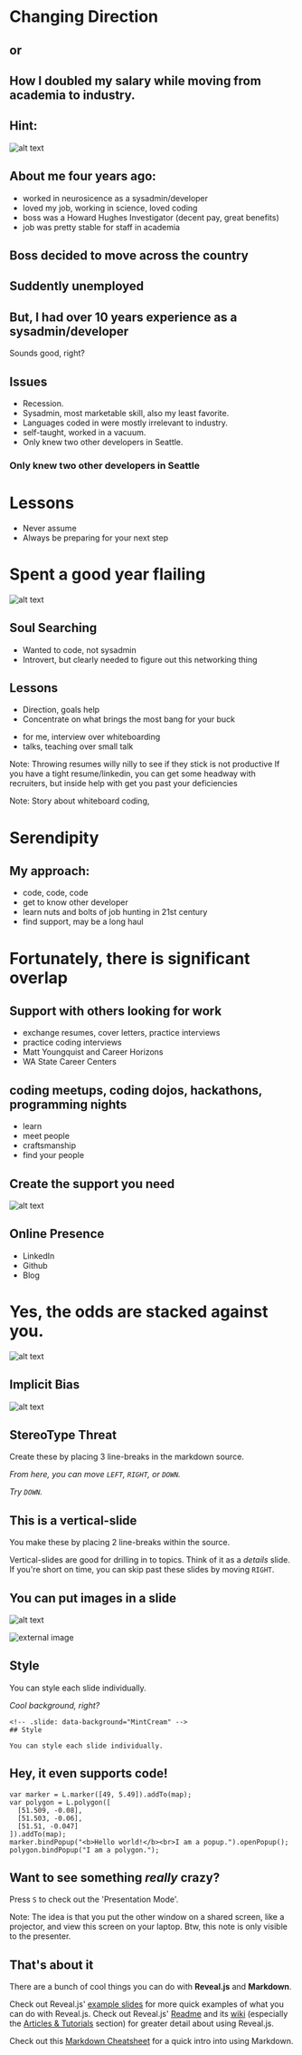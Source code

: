 # Changing Direction

## or
## How I doubled my salary while moving from academia to industry.<!-- .element: class="fragment" data-fragment-index="0" -->



## Hint:
![alt text](assets/challengesdemotivator.jpeg "Challenges")



## About me four years ago:
* worked in neurosicence as a sysadmin/developer
* loved my job, working in science, loved coding
* boss was a Howard Hughes Investigator (decent pay, great benefits)
* job was pretty stable for staff in academia



## Boss decided to move across the country
## Suddently unemployed<!-- .element: class="fragment" data-fragment-index="1" -->
## But, I had over 10 years experience as a sysadmin/developer<!-- .element: class="fragment" data-fragment-index="2" -->
Sounds good, right?<!-- .element: class="fragment" data-fragment-index="3" -->



## Issues
* Recession.<!-- .element: class="fragment" data-fragment-index="1" -->
* Sysadmin, most marketable skill, also my least favorite.<!-- .element: class="fragment" data-fragment-index="2" -->
* Languages coded in were mostly irrelevant to industry.<!-- .element: class="fragment" data-fragment-index="3" -->
* self-taught, worked in a vacuum.<!-- .element: class="fragment" data-fragment-index="4" -->
* Only knew two other developers in Seattle.<!-- .element: class="fragment" data-fragment-index="5" -->



### Only knew two other developers in Seattle



# Lessons
* Never assume
* Always be preparing for your next step



# Spent a good year flailing
![alt text](assets/SEPattyflailingwheee.gif "Flailing")




## Soul Searching
* Wanted to code, not sysadmin
* Introvert, but clearly needed to figure out this networking thing



## Lessons
* Direction, goals help
* Concentrate on what brings the most bang for your buck
- for me, interview over whiteboarding
- talks, teaching over small talk

Note: Throwing resumes willy nilly to see if they stick is not productive
If you have a tight resume/linkedin, you can get some headway with recruiters,
but inside help with get you past your deficiencies

Note: Story about whiteboard coding, 



# Serendipity



## My approach:
* code, code, code
* get to know other developer
* learn nuts and bolts of job hunting in 21st century
* find support, may be a long haul



# Fortunately, there is significant overlap



## Support with others looking for work
* exchange resumes, cover letters, practice interviews<!-- .element: class="fragment" data-fragment-index="1" -->
* practice coding interviews<!-- .element: class="fragment" data-fragment-index="2" -->
* Matt Youngquist and Career Horizons<!-- .element: class="fragment" data-fragment-index="3" -->
* WA State Career Centers<!-- .element: class="fragment" data-fragment-index="4" -->



## coding meetups, coding dojos, hackathons, programming nights
* learn
* meet people
* craftsmanship
* find your people



## Create the support you need
![alt text](assets/uw_lab_devs.jpg "UW Coding")



## Online Presence
* LinkedIn
* Github
* Blog



# Yes, the odds are stacked against you.
![alt text](assets/lottery.jpg "Lottery")



## Implicit Bias
![alt text](assets/Han-Solo-with-Rey-in-Star-Wars-7.jpg "UW Coding")



## StereoType Threat







Create these by placing 3 line-breaks in the markdown source.

_From here, you can move `LEFT`, `RIGHT`, or `DOWN`._ <!-- .element: class="fragment" data-fragment-index="0" -->

_Try `DOWN`._ <!-- .element: class="fragment" data-fragment-index="1" -->


## This is a vertical-slide
You make these by placing 2 line-breaks within the source.

Vertical-slides are good for drilling in to topics. Think of it as a _details_ slide. If you're short on time, you can skip past these slides by moving `RIGHT`.



## You can put images in a slide

![alt text](assets/logo.png "Logo Title Text 1")

![external image](https://raw.githubusercontent.com/maptime/maptime.github.io/master/img/xmaptime-logo-web-header-rainbonly.png.pagespeed.ic.sUvy41gYSf.png "External Image Example")



<!-- .slide: data-background="MintCream" -->
## Style

You can style each slide individually.

_Cool background, right?_<!-- .element: class="fragment" data-fragment-index="1" -->
```
<!-- .slide: data-background="MintCream" -->
## Style

You can style each slide individually.
```



## Hey, it even supports code!

```
var marker = L.marker([49, 5.49]).addTo(map);
var polygon = L.polygon([
  [51.509, -0.08],
  [51.503, -0.06],
  [51.51, -0.047]
]).addTo(map);
marker.bindPopup("<b>Hello world!</b><br>I am a popup.").openPopup();
polygon.bindPopup("I am a polygon.");
```



## Want to see something _really_ crazy?

Press `S` to check out the 'Presentation Mode'.

Note:
The idea is that you put the other window on a shared screen, like a projector, and view this screen on your laptop. Btw, this note is only visible to the presenter.



## That's about it

There are a bunch of cool things you can do with **Reveal.js** and **Markdown**.

Check out Reveal.js' [example slides](http://lab.hakim.se/reveal-js/) for more quick examples of what you can do with Reveal.js.  Check out Reveal.js' [Readme](https://github.com/hakimel/reveal.js/blob/master/README.md) and its [wiki](https://github.com/hakimel/reveal.js/wiki) (especially the [Articles & Tutorials](https://github.com/hakimel/reveal.js/wiki/Articles-&-Tutorials) section) for greater detail about using Reveal.js.  

Check out this [Markdown Cheatsheet](https://github.com/adam-p/markdown-here/wiki/Markdown-Cheatsheet) for a quick intro into using Markdown.
